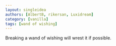```yaml
---
layout: singleidea
authors: [AlbertB, rikersan, Luxidream]
category: [vanilla]
tags: [wand of wishing]
---
```

Breaking a wand of wishing will wrest it if possible.
